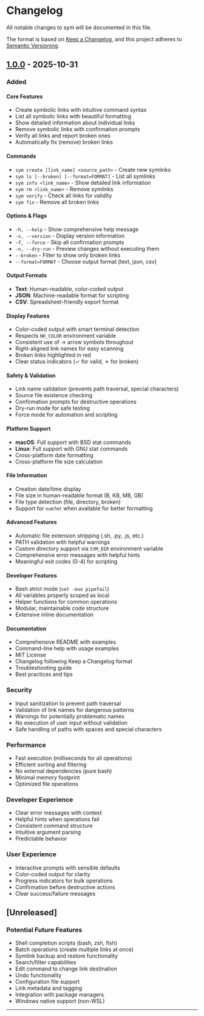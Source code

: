 # Changelog

All notable changes to sym will be documented in this file.

The format is based on [Keep a Changelog](https://keepachangelog.com/en/1.0.0/),
and this project adheres to [Semantic Versioning](https://semver.org/spec/v2.0.0.html).

## [1.0.0] - 2025-10-31

### Added

#### Core Features
- Create symbolic links with intuitive command syntax
- List all symbolic links with beautiful formatting
- Show detailed information about individual links
- Remove symbolic links with confirmation prompts
- Verify all links and report broken ones
- Automatically fix (remove) broken links

#### Commands
- `sym create [link_name] <source_path>` - Create new symlinks
- `sym ls [--broken] [--format=FORMAT]` - List all symlinks
- `sym info <link_name>` - Show detailed link information
- `sym rm <link_name>` - Remove symlinks
- `sym verify` - Check all links for validity
- `sym fix` - Remove all broken links

#### Options & Flags
- `-h, --help` - Show comprehensive help message
- `-v, --version` - Display version information
- `-f, --force` - Skip all confirmation prompts
- `-n, --dry-run` - Preview changes without executing them
- `--broken` - Filter to show only broken links
- `--format=FORMAT` - Choose output format (text, json, csv)

#### Output Formats
- **Text**: Human-readable, color-coded output
- **JSON**: Machine-readable format for scripting
- **CSV**: Spreadsheet-friendly export format

#### Display Features
- Color-coded output with smart terminal detection
- Respects `NO_COLOR` environment variable
- Consistent use of → arrow symbols throughout
- Right-aligned link names for easy scanning
- Broken links highlighted in red
- Clear status indicators (✓ for valid, ✗ for broken)

#### Safety & Validation
- Link name validation (prevents path traversal, special characters)
- Source file existence checking
- Confirmation prompts for destructive operations
- Dry-run mode for safe testing
- Force mode for automation and scripting

#### Platform Support
- **macOS**: Full support with BSD stat commands
- **Linux**: Full support with GNU stat commands
- Cross-platform date formatting
- Cross-platform file size calculation

#### File Information
- Creation date/time display
- File size in human-readable format (B, KB, MB, GB)
- File type detection (file, directory, broken)
- Support for `numfmt` when available for better formatting

#### Advanced Features
- Automatic file extension stripping (.sh, .py, .js, etc.)
- PATH validation with helpful warnings
- Custom directory support via `SYM_DIR` environment variable
- Comprehensive error messages with helpful hints
- Meaningful exit codes (0-4) for scripting

#### Developer Features
- Bash strict mode (`set -euo pipefail`)
- All variables properly scoped as local
- Helper functions for common operations
- Modular, maintainable code structure
- Extensive inline documentation

#### Documentation
- Comprehensive README with examples
- Command-line help with usage examples
- MIT License
- Changelog following Keep a Changelog format
- Troubleshooting guide
- Best practices and tips

### Security
- Input sanitization to prevent path traversal
- Validation of link names for dangerous patterns
- Warnings for potentially problematic names
- No execution of user input without validation
- Safe handling of paths with spaces and special characters

### Performance
- Fast execution (milliseconds for all operations)
- Efficient sorting and filtering
- No external dependencies (pure bash)
- Minimal memory footprint
- Optimized file operations

### Developer Experience
- Clear error messages with context
- Helpful hints when operations fail
- Consistent command structure
- Intuitive argument parsing
- Predictable behavior

### User Experience
- Interactive prompts with sensible defaults
- Color-coded output for clarity
- Progress indicators for bulk operations
- Confirmation before destructive actions
- Clear success/failure messages

## [Unreleased]

### Potential Future Features
- Shell completion scripts (bash, zsh, fish)
- Batch operations (create multiple links at once)
- Symlink backup and restore functionality
- Search/filter capabilities
- Edit command to change link destination
- Undo functionality
- Configuration file support
- Link metadata and tagging
- Integration with package managers
- Windows native support (non-WSL)

---

[1.0.0]: https://github.com/roelvangils/sym/releases/tag/v1.0.0
